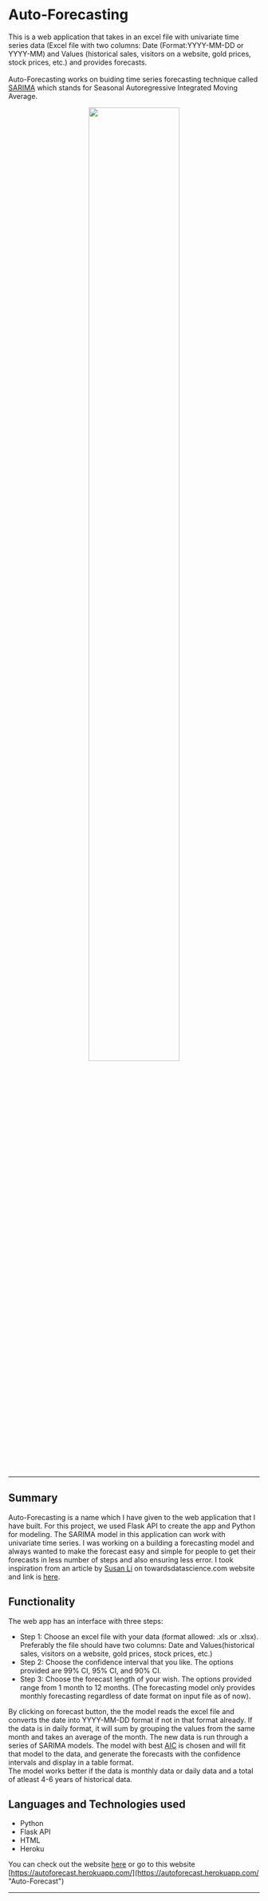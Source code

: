 # Auto-Forecasting
This is a web application that takes in an excel file with univariate time series data (Excel file with two columns: Date (Format:YYYY-MM-DD or YYYY-MM) and Values (historical sales, visitors on a website, gold prices, stock prices, etc.) and provides forecasts.<br><br>Auto-Forecasting works on buiding time series forecasting technique called [SARIMA](https://machinelearningmastery.com/sarima-for-time-series-forecasting-in-python/ "Seasonal ARIMA") which stands for Seasonal Autoregressive Integrated Moving Average. 

<p align="center"><img src="https://lh3.googleusercontent.com/3UvjGxJJajX36J9cQXjtNRD-4AvVfAd36tu8VBkBYgjj7N_NFfgnFDfJHP_Mrsc3YvNE-nuM8i-9AOePV3xqSYLfLTa-qnkvGn9LY8Ru3z3j8f_81kSX9f3YbFaMy9VCfvdlaDHgbg=w2400" width="60%" height="70%"></p>

---

## Summary

Auto-Forecasting is a name which I have given to the web application that I have built.
For this project, we used Flask API to create the app and Python for modeling. The SARIMA model in this application can work with univariate time series. I was working on a building a forecasting model and always wanted to make the forecast easy and simple for people to get their forecasts in less number of steps and also ensuring less error. I took inspiration from an article by [Susan Li](https://www.linkedin.com/in/susanli/ "Susan Li") on towardsdatascience.com website and link is [here](https://towardsdatascience.com/@actsusanli "Time Series Analysis and Forecasting with Python").

## Functionality
The web app has an interface with three steps:
* Step 1:	Choose an excel file with your data (format allowed: .xls or .xlsx). Preferably the file should have two columns: Date and Values(historical sales, visitors on a website, gold prices, stock prices, etc.)
* Step 2:	Choose the confidence interval that you like. The options provided are 99% CI, 95% CI, and 90% CI.
* Step 3:	Choose the forecast length of your wish. The options provided range from 1 month to 12 months. (The forecasting model only provides monthly forecasting regardless of date format on input file as of now).

By clicking on forecast button, the the model reads the excel file and converts the date into YYYY-MM-DD format if not in that format already. If the data is in daily format, it will sum by grouping the values from the same month and takes an average of the month. The new data is run through a series of SARIMA models. The model with best [AIC](https://en.wikipedia.org/wiki/Akaike_information_criterion "Akaike information criterion") is chosen and will fit that model to the data, and generate the forecasts with the confidence intervals and display in a table format.
<br>
The model works better if the data is monthly data or daily data and a total of atleast 4-6 years of historical data.

## Languages and Technologies used
* Python
* Flask API
* HTML
* Heroku

You can check out the website [here](https://autoforecast.herokuapp.com/ "Auto-Forecast") or go to this website [https://autoforecast.herokuapp.com/](https://autoforecast.herokuapp.com/ "Auto-Forecast")

---
